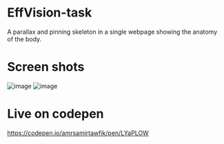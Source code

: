 # EffVision-task
A parallax and pinning skeleton in a single webpage showing the anatomy of the body.
# Screen shots
![image](https://github.com/amrsamirtawfik/EffVision-task/assets/85262211/c0776654-ad23-4814-9909-5490a2876a7f)
![image](https://github.com/amrsamirtawfik/EffVision-task/assets/85262211/d5904935-f973-4f5a-bde1-f735a3a4271f)
# Live on codepen
https://codepen.io/amrsamirtawfik/pen/LYaPLOW
